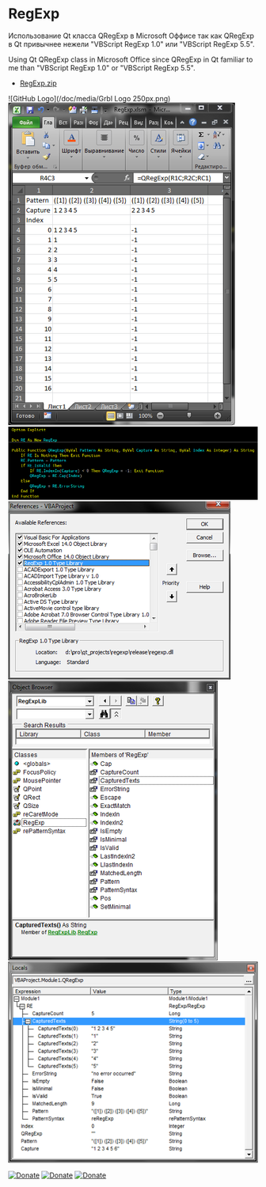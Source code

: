 # RegExp

Использование Qt класса QRegExp в Microsoft Оффисе так как QRegExp в Qt привычнее нежели "VBScript RegExp 1.0" или "VBScript RegExp 5.5".

Using Qt QRegExp class in Microsoft Office since QRegExp in Qt familiar to me than "VBScript RegExp 1.0" or "VBScript RegExp 5.5".

* [RegExp.zip](/bin/RegExp.zip)

![GitHub Logo](/doc/media/Grbl Logo 250px.png)
![Excel sheet formula](/img/Pic(1).PNG)
![VBA code](/img/Pic(2).PNG)
![VBA References](/img/Pic(3).PNG)
![VBA Ogject Browser](/img/Pic(4).PNG)
![VBA Locals](/img/Pic(5).PNG)

[![Donate](https://money.yandex.ru/b/_/qTOToHuhW55WKrD_UAZ0KUl6PiI.svg)](https://money.yandex.ru/quickpay/shop-widget?account=41001660660552&quickpay=shop&payment-type-choice=on&mobile-payment-type-choice=on&writer=seller&targets=%D0%9F%D0%BE%D0%B6%D0%B5%D1%80%D1%82%D0%B2%D0%BE%D0%B2%D0%B0%D0%BD%D0%B8%D0%B5&default-sum=&button-text=03&successURL=)
[![Donate](https://www.paypalobjects.com/en_US/i/btn/btn_donate_LG.gif)](https://www.paypal.com/cgi-bin/webscr?cmd=_s-xclick&hosted_button_id=7RPR86Q958RPY)
[![Donate](https://www.paypalobjects.com/ru_RU/RU/i/btn/btn_donate_LG.gif)](https://www.paypal.com/cgi-bin/webscr?cmd=_s-xclick&hosted_button_id=GQMPNYHH3PC68)

